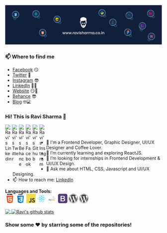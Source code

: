 ## [![Ravi Sharma's header](https://github.com/ravigithub19/ravigithub19/blob/main/img/Desktop%20-%201%20(11).png)](https://ravisharma.co.in)

### 📫 Where to find me
- [Facebook](http://facebook.com/profile.php?id=100005406161244) 😏
- [Twitter](https://twitter.com/RaviSha19828890) 🐤
- [Instagram](http://instagram.com/_imravisharma) 😎
- [LinkedIn](https://linkedin.com/in/ravisharma18) 👨💼
- [Website](https://ravisharma.co.in) 😏🔗
- [Behance](https://www.behance.net/ravikumar93) 😎 
- [Blog](https://raviphotogravi.blogspot.com/) 🤓💻

### Hi! This is Ravi Sharma 👋
<a href="https://www.linkedin.com/in/ravisharma18">
  <img align="left" alt="Ravi's Linkedin" width="22px" src="https://cdn.jsdelivr.net/npm/simple-icons@v3/icons/linkedin.svg" />
</a>

<a href="https://www.twitter.com/in/RaviSha19828890">
  <img align="left" alt="Ravi's Twitter" width="22px" src="https://cdn.jsdelivr.net/npm/simple-icons@v3/icons/twitter.svg" />
</a>

<a href="https://www.behance.net/ravikumar93">
  <img align="left" alt="Ravi's Behance" width="22px" src="https://cdn.jsdelivr.net/npm/simple-icons@v3/icons/behance.svg" />
</a>

<a href="https://www.facebook.com/profile.php?id=100005406161244">
  <img align="left" alt="Ravi's Facebook" width="22px" src="https://cdn.jsdelivr.net/npm/simple-icons@v3/icons/facebook.svg" />
  </a>
  
  <a href="https://github.com/ravigithub19">
  <img align="left" alt="Ravi's Github" width="22px" src="https://cdn.jsdelivr.net/npm/simple-icons@v3/icons/github.svg" />
</a>

<a href="https://www.instagram.com/_imravisharma">
  <img align="left" alt="Ravi's Instagram" width="22px" src="https://cdn.jsdelivr.net/npm/simple-icons@v3/icons/instagram.svg" />
</a>
  
  <br/>
<br/>


- 🔭 I'm a Frontend Developer, Graphic Designer, UI/UX Designer and Coffee Lover.
- 🌱 I’m currently learning and exploring ReactJS.
- 🤔 I’m looking for internships in Frontend Development & UI/UX Design.
- 💬 Ask me about HTML, CSS, Javascript and UI/UX Designing.
- 📫 How to reach me: [LinkedIn](https://www.linkedin.com/in/ravisharma18)



**Languages and Tools:**  
<code><img height="30" src="https://raw.githubusercontent.com/github/explore/80688e429a7d4ef2fca1e82350fe8e3517d3494d/topics/html/html.png"></code>
<code><img height="30" src="https://raw.githubusercontent.com/github/explore/80688e429a7d4ef2fca1e82350fe8e3517d3494d/topics/css/css.png"></code>
<code><img height="30" src="https://raw.githubusercontent.com/github/explore/80688e429a7d4ef2fca1e82350fe8e3517d3494d/topics/javascript/javascript.png"></code>
<code><img height="30" src="https://raw.githubusercontent.com/github/explore/80688e429a7d4ef2fca1e82350fe8e3517d3494d/topics/react/react.png"></code>
<code><img height="30" src="https://raw.githubusercontent.com/github/explore/80688e429a7d4ef2fca1e82350fe8e3517d3494d/topics/mysql/mysql.png"></code>
<code><img height="30" src="https://raw.githubusercontent.com/github/explore/80688e429a7d4ef2fca1e82350fe8e3517d3494d/topics/bootstrap/bootstrap.png"></code>
<code><img height="30" src="https://raw.githubusercontent.com/github/explore/80688e429a7d4ef2fca1e82350fe8e3517d3494d/topics/wordpress/wordpress.png"></code>
<code><img height="30" src="https://raw.githubusercontent.com/github/explore/80688e429a7d4ef2fca1e82350fe8e3517d3494d/topics/wordpress/wordpress.png"></code>

<a href="https://github.com/ravigithub19">
  <img align="center" src="https://github-readme-stats.vercel.app/api/top-langs/?username=ravigithub19&theme=dracula&line_langs_below=1" />
</a>
<a href="https://github.com/ravigithub19">
 <img align="center" src="https://github-readme-stats.vercel.app/api?username=ravigithub19&show_icons=true&theme=dracula&line_height=27" alt="Ravi's github stats"/>
</a>

### Show some ❤️ by starring some of the repositories!
